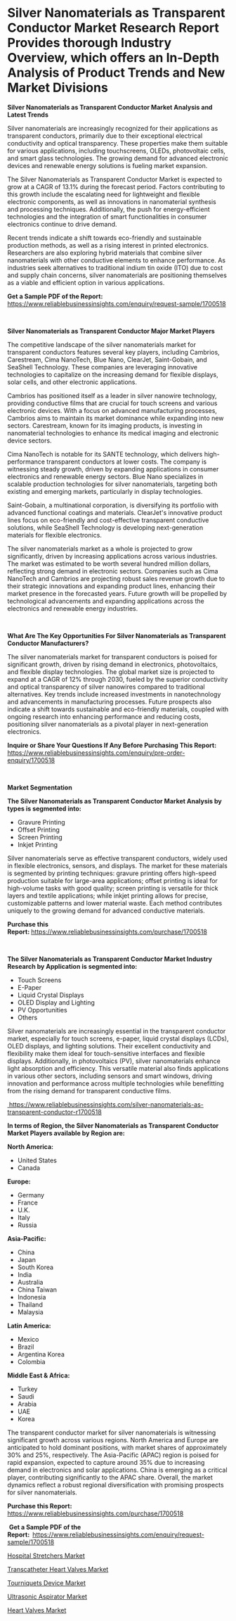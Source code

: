 <p><h1>Silver Nanomaterials as Transparent Conductor Market Research Report Provides thorough Industry Overview, which offers an In-Depth Analysis of Product Trends and New Market Divisions</h1></p><p><strong>Silver Nanomaterials as Transparent Conductor Market Analysis and Latest Trends</strong></p>
<p><p>Silver nanomaterials are increasingly recognized for their applications as transparent conductors, primarily due to their exceptional electrical conductivity and optical transparency. These properties make them suitable for various applications, including touchscreens, OLEDs, photovoltaic cells, and smart glass technologies. The growing demand for advanced electronic devices and renewable energy solutions is fueling market expansion.</p><p>The Silver Nanomaterials as Transparent Conductor Market is expected to grow at a CAGR of 13.1% during the forecast period. Factors contributing to this growth include the escalating need for lightweight and flexible electronic components, as well as innovations in nanomaterial synthesis and processing techniques. Additionally, the push for energy-efficient technologies and the integration of smart functionalities in consumer electronics continue to drive demand.</p><p>Recent trends indicate a shift towards eco-friendly and sustainable production methods, as well as a rising interest in printed electronics. Researchers are also exploring hybrid materials that combine silver nanomaterials with other conductive elements to enhance performance. As industries seek alternatives to traditional indium tin oxide (ITO) due to cost and supply chain concerns, silver nanomaterials are positioning themselves as a viable and efficient option in various applications.</p></p>
<p><strong>Get a Sample PDF of the Report:&nbsp;</strong> <a href="https://www.reliablebusinessinsights.com/enquiry/request-sample/1700518?utm_campaign=1611&utm_medium=2&utm_source=Github&utm_content=ia&utm_term=21102024&utm_id=silver-nanomaterials-as-transparent-conductor">https://www.reliablebusinessinsights.com/enquiry/request-sample/1700518</a></p>
<p>&nbsp;</p>
<p><strong>Silver Nanomaterials as Transparent Conductor Major Market Players</strong></p>
<p><p>The competitive landscape of the silver nanomaterials market for transparent conductors features several key players, including Cambrios, Carestream, Cima NanoTech, Blue Nano, ClearJet, Saint-Gobain, and SeaShell Technology. These companies are leveraging innovative technologies to capitalize on the increasing demand for flexible displays, solar cells, and other electronic applications.</p><p>Cambrios has positioned itself as a leader in silver nanowire technology, providing conductive films that are crucial for touch screens and various electronic devices. With a focus on advanced manufacturing processes, Cambrios aims to maintain its market dominance while expanding into new sectors. Carestream, known for its imaging products, is investing in nanomaterial technologies to enhance its medical imaging and electronic device sectors. </p><p>Cima NanoTech is notable for its SANTE technology, which delivers high-performance transparent conductors at lower costs. The company is witnessing steady growth, driven by expanding applications in consumer electronics and renewable energy sectors. Blue Nano specializes in scalable production technologies for silver nanomaterials, targeting both existing and emerging markets, particularly in display technologies.</p><p>Saint-Gobain, a multinational corporation, is diversifying its portfolio with advanced functional coatings and materials. ClearJet's innovative product lines focus on eco-friendly and cost-effective transparent conductive solutions, while SeaShell Technology is developing next-generation materials for flexible electronics.</p><p>The silver nanomaterials market as a whole is projected to grow significantly, driven by increasing applications across various industries. The market was estimated to be worth several hundred million dollars, reflecting strong demand in electronic sectors. Companies such as Cima NanoTech and Cambrios are projecting robust sales revenue growth due to their strategic innovations and expanding product lines, enhancing their market presence in the forecasted years. Future growth will be propelled by technological advancements and expanding applications across the electronics and renewable energy industries.</p></p>
<p>&nbsp;</p>
<p><strong>What Are The Key Opportunities For Silver Nanomaterials as Transparent Conductor Manufacturers?</strong></p>
<p><p>The silver nanomaterials market for transparent conductors is poised for significant growth, driven by rising demand in electronics, photovoltaics, and flexible display technologies. The global market size is projected to expand at a CAGR of 12% through 2030, fueled by the superior conductivity and optical transparency of silver nanowires compared to traditional alternatives. Key trends include increased investments in nanotechnology and advancements in manufacturing processes. Future prospects also indicate a shift towards sustainable and eco-friendly materials, coupled with ongoing research into enhancing performance and reducing costs, positioning silver nanomaterials as a pivotal player in next-generation electronics.</p></p>
<p><strong>Inquire or Share Your Questions If Any Before Purchasing This Report:</strong> <a href="https://www.reliablebusinessinsights.com/enquiry/pre-order-enquiry/1700518?utm_campaign=1611&utm_medium=2&utm_source=Github&utm_content=ia&utm_term=21102024&utm_id=silver-nanomaterials-as-transparent-conductor">https://www.reliablebusinessinsights.com/enquiry/pre-order-enquiry/1700518</a></p>
<p>&nbsp;</p>
<p><strong>Market Segmentation</strong></p>
<p><strong>The Silver Nanomaterials as Transparent Conductor Market Analysis by types is segmented into:</strong></p>
<p><ul><li>Gravure Printing</li><li>Offset Printing</li><li>Screen Printing</li><li>Inkjet Printing</li></ul></p>
<p><p>Silver nanomaterials serve as effective transparent conductors, widely used in flexible electronics, sensors, and displays. The market for these materials is segmented by printing techniques: gravure printing offers high-speed production suitable for large-area applications; offset printing is ideal for high-volume tasks with good quality; screen printing is versatile for thick layers and textile applications; while inkjet printing allows for precise, customizable patterns and lower material waste. Each method contributes uniquely to the growing demand for advanced conductive materials.</p></p>
<p><strong>Purchase this Report:&nbsp;</strong><a href="https://www.reliablebusinessinsights.com/purchase/1700518?utm_campaign=1611&utm_medium=2&utm_source=Github&utm_content=ia&utm_term=21102024&utm_id=silver-nanomaterials-as-transparent-conductor">https://www.reliablebusinessinsights.com/purchase/1700518</a></p>
<p>&nbsp;</p>
<p><strong>The Silver Nanomaterials as Transparent Conductor Market Industry Research by Application is segmented into:</strong></p>
<p><ul><li>Touch Screens</li><li>E-Paper</li><li>Liquid Crystal Displays</li><li>OLED Display and Lighting</li><li>PV Opportunities</li><li>Others</li></ul></p>
<p><p>Silver nanomaterials are increasingly essential in the transparent conductor market, especially for touch screens, e-paper, liquid crystal displays (LCDs), OLED displays, and lighting solutions. Their excellent conductivity and flexibility make them ideal for touch-sensitive interfaces and flexible displays. Additionally, in photovoltaics (PV), silver nanomaterials enhance light absorption and efficiency. This versatile material also finds applications in various other sectors, including sensors and smart windows, driving innovation and performance across multiple technologies while benefitting from the rising demand for transparent conductive films.</p></p>
<p><a href="https://www.reliablebusinessinsights.com/silver-nanomaterials-as-transparent-conductor-r1700518?utm_campaign=1611&utm_medium=2&utm_source=Github&utm_content=ia&utm_term=21102024&utm_id=silver-nanomaterials-as-transparent-conductor">&nbsp;https://www.reliablebusinessinsights.com/silver-nanomaterials-as-transparent-conductor-r1700518</a></p>
<p><strong>In terms of Region, the Silver Nanomaterials as Transparent Conductor Market Players available by Region are:</strong></p>
<p>
    <p> <strong> North America: </strong>
        <ul>
            <li>United States</li>
            <li>Canada</li>
        </ul>
        </p> 
    <p> <strong> Europe: </strong>
        <ul>
            <li>Germany</li>
            <li>France</li>
            <li>U.K.</li>
            <li>Italy</li>
            <li>Russia</li>
        </ul>
        </p> 
    <p> <strong> Asia-Pacific: </strong>
        <ul>
            <li>China</li>
            <li>Japan</li>
            <li>South Korea</li>
            <li>India</li>
            <li>Australia</li>
            <li>China Taiwan</li>
            <li>Indonesia</li>
            <li>Thailand</li>
            <li>Malaysia</li>
        </ul>
        </p> 
    <p> <strong> Latin America: </strong>
        <ul>
            <li>Mexico</li>
            <li>Brazil</li>
            <li>Argentina Korea</li>
            <li>Colombia</li>
        </ul>
        </p> 
    <p> <strong> Middle East & Africa: </strong>
        <ul>
            <li>Turkey</li>
            <li>Saudi</li>
            <li>Arabia</li>
            <li>UAE</li>
            <li>Korea</li>
        </ul>
    </p>
    </p>
<p><p>The transparent conductor market for silver nanomaterials is witnessing significant growth across various regions. North America and Europe are anticipated to hold dominant positions, with market shares of approximately 30% and 25%, respectively. The Asia-Pacific (APAC) region is poised for rapid expansion, expected to capture around 35% due to increasing demand in electronics and solar applications. China is emerging as a critical player, contributing significantly to the APAC share. Overall, the market dynamics reflect a robust regional diversification with promising prospects for silver nanomaterials.</p></p>
<p><strong>Purchase this Report: </strong><a href="https://www.reliablebusinessinsights.com/purchase/1700518?utm_campaign=1611&utm_medium=2&utm_source=Github&utm_content=ia&utm_term=21102024&utm_id=silver-nanomaterials-as-transparent-conductor">https://www.reliablebusinessinsights.com/purchase/1700518</a></p>
<p>&nbsp;<strong>Get a Sample PDF of the Report:&nbsp;&nbsp;</strong><a href="https://www.reliablebusinessinsights.com/enquiry/request-sample/1700518?utm_campaign=1611&utm_medium=2&utm_source=Github&utm_content=ia&utm_term=21102024&utm_id=silver-nanomaterials-as-transparent-conductor">https://www.reliablebusinessinsights.com/enquiry/request-sample/1700518</a></p>
<p><strong></strong></p>
<p><p><a href="https://www.linkedin.com/pulse/hospital-stretchers-market-evolution-future-outlook-forecasting-axsjf?utm_campaign=1611&utm_medium=2&utm_source=Github&utm_content=ia&utm_term=21102024&utm_id=silver-nanomaterials-as-transparent-conductor">Hospital Stretchers Market</a></p><p><a href="https://www.linkedin.com/pulse/transcatheter-heart-valves-market-outlook-current-assessment-01kwf?utm_campaign=1611&utm_medium=2&utm_source=Github&utm_content=ia&utm_term=21102024&utm_id=silver-nanomaterials-as-transparent-conductor">Transcatheter Heart Valves Market</a></p><p><a href="https://www.linkedin.com/pulse/strategic-market-insights-navigating-global-tourniquets-device-bnnhf?utm_campaign=1611&utm_medium=2&utm_source=Github&utm_content=ia&utm_term=21102024&utm_id=silver-nanomaterials-as-transparent-conductor">Tourniquets Device Market</a></p><p><a href="https://www.linkedin.com/pulse/global-ultrasonic-aspirator-industry-analysis-share-growth-hda7f?utm_campaign=1611&utm_medium=2&utm_source=Github&utm_content=ia&utm_term=21102024&utm_id=silver-nanomaterials-as-transparent-conductor">Ultrasonic Aspirator Market</a></p><p><a href="https://www.linkedin.com/pulse/global-heart-valves-market-forecast-2024-2031-trends-impact-ij9je?utm_campaign=1611&utm_medium=2&utm_source=Github&utm_content=ia&utm_term=21102024&utm_id=silver-nanomaterials-as-transparent-conductor">Heart Valves Market</a></p></p>